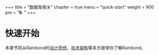 +++
title = "数据库相关"
chapter = true
menu = "quick-start"
weight = 900
pre = "<b>9. </b>"
+++

# 快速开始

本章节将从Rainbond的[设计思想](/architecture/design-concept/)，[技术架构](/architecture/architecture/)等多方面带你了解Rainbond。
